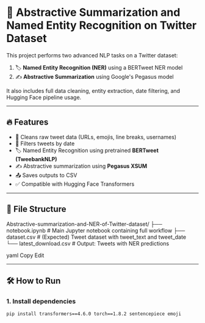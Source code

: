 # 🧠 Abstractive Summarization and Named Entity Recognition on Twitter Dataset

This project performs two advanced NLP tasks on a Twitter dataset:
1. 🏷️ **Named Entity Recognition (NER)** using a BERTweet NER model
2. ✍️ **Abstractive Summarization** using Google's Pegasus model

It also includes full data cleaning, entity extraction, date filtering, and Hugging Face pipeline usage.

---

## 🔥 Features

- 🧹 Cleans raw tweet data (URLs, emojis, line breaks, usernames)
- 📆 Filters tweets by date
- 🏷 Named Entity Recognition using pretrained **BERTweet (TweebankNLP)**
- ✍️ Abstractive summarization using **Pegasus XSUM**
- 📤 Saves outputs to CSV
- ✅ Compatible with Hugging Face Transformers

---

## 📁 File Structure

Abstractive-summarization-and-NER-of-Twitter-dataset/
├── notebook.ipynb # Main Jupyter notebook containing full workflow
├── dataset.csv # (Expected) Tweet dataset with tweet_text and tweet_date
└── latest_download.csv # Output: Tweets with NER predictions

yaml
Copy
Edit

---

## 🛠 How to Run

### 1. Install dependencies

```bash
pip install transformers==4.6.0 torch==1.8.2 sentencepiece emoji
